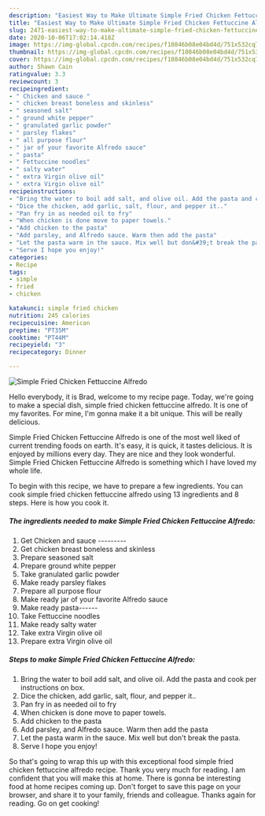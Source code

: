 ```yaml
---
description: "Easiest Way to Make Ultimate Simple Fried Chicken Fettuccine Alfredo"
title: "Easiest Way to Make Ultimate Simple Fried Chicken Fettuccine Alfredo"
slug: 2471-easiest-way-to-make-ultimate-simple-fried-chicken-fettuccine-alfredo
date: 2020-10-06T17:02:14.418Z
image: https://img-global.cpcdn.com/recipes/f10846b08e04bd4d/751x532cq70/simple-fried-chicken-fettuccine-alfredo-recipe-main-photo.jpg
thumbnail: https://img-global.cpcdn.com/recipes/f10846b08e04bd4d/751x532cq70/simple-fried-chicken-fettuccine-alfredo-recipe-main-photo.jpg
cover: https://img-global.cpcdn.com/recipes/f10846b08e04bd4d/751x532cq70/simple-fried-chicken-fettuccine-alfredo-recipe-main-photo.jpg
author: Shawn Cain
ratingvalue: 3.3
reviewcount: 3
recipeingredient:
- " Chicken and sauce "
- " chicken breast boneless and skinless"
- " seasoned salt"
- " ground white pepper"
- " granulated garlic powder"
- " parsley flakes"
- " all purpose flour"
- " jar of your favorite Alfredo sauce"
- " pasta"
- " Fettuccine noodles"
- " salty water"
- " extra Virgin olive oil"
- " extra Virgin olive oil"
recipeinstructions:
- "Bring the water to boil add salt, and olive oil. Add the pasta and cook per instructions on box."
- "Dice the chicken, add garlic, salt, flour, and pepper it.."
- "Pan fry in as needed oil to fry"
- "When chicken is done move to paper towels."
- "Add chicken to the pasta"
- "Add parsley, and Alfredo sauce. Warm then add the pasta"
- "Let the pasta warm in the sauce. Mix well but don&#39;t break the pasta."
- "Serve I hope you enjoy!"
categories:
- Recipe
tags:
- simple
- fried
- chicken

katakunci: simple fried chicken 
nutrition: 245 calories
recipecuisine: American
preptime: "PT35M"
cooktime: "PT44M"
recipeyield: "3"
recipecategory: Dinner

---
```



![Simple Fried Chicken Fettuccine Alfredo](https://img-global.cpcdn.com/recipes/f10846b08e04bd4d/751x532cq70/simple-fried-chicken-fettuccine-alfredo-recipe-main-photo.jpg)

Hello everybody, it is Brad, welcome to my recipe page. Today, we're going to make a special dish, simple fried chicken fettuccine alfredo. It is one of my favorites. For mine, I'm gonna make it a bit unique. This will be really delicious.



Simple Fried Chicken Fettuccine Alfredo is one of the most well liked of current trending foods on earth. It's easy, it is quick, it tastes delicious. It is enjoyed by millions every day. They are nice and they look wonderful. Simple Fried Chicken Fettuccine Alfredo is something which I have loved my whole life.


To begin with this recipe, we have to prepare a few ingredients. You can cook simple fried chicken fettuccine alfredo using 13 ingredients and 8 steps. Here is how you cook it.

<!--inarticleads1-->

##### The ingredients needed to make Simple Fried Chicken Fettuccine Alfredo:

1. Get  Chicken and sauce ---------
1. Get  chicken breast boneless and skinless
1. Prepare  seasoned salt
1. Prepare  ground white pepper
1. Take  granulated garlic powder
1. Make ready  parsley flakes
1. Prepare  all purpose flour
1. Make ready  jar of your favorite Alfredo sauce
1. Make ready  pasta------
1. Take  Fettuccine noodles
1. Make ready  salty water
1. Take  extra Virgin olive oil
1. Prepare  extra Virgin olive oil




<!--inarticleads2-->

##### Steps to make Simple Fried Chicken Fettuccine Alfredo:

1. Bring the water to boil add salt, and olive oil. Add the pasta and cook per instructions on box.
1. Dice the chicken, add garlic, salt, flour, and pepper it..
1. Pan fry in as needed oil to fry
1. When chicken is done move to paper towels.
1. Add chicken to the pasta
1. Add parsley, and Alfredo sauce. Warm then add the pasta
1. Let the pasta warm in the sauce. Mix well but don&#39;t break the pasta.
1. Serve I hope you enjoy!




So that's going to wrap this up with this exceptional food simple fried chicken fettuccine alfredo recipe. Thank you very much for reading. I am confident that you will make this at home. There is gonna be interesting food at home recipes coming up. Don't forget to save this page on your browser, and share it to your family, friends and colleague. Thanks again for reading. Go on get cooking!

